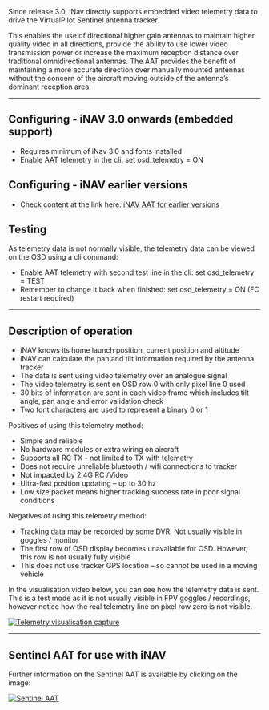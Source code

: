 Since release 3.0, iNav directly supports embedded video telemetry data to drive the VirtualPilot Sentinel antenna tracker.

This enables the use of directional higher gain antennas to maintain higher quality video in all directions, provide the ability to use lower video transmission power or increase the maximum reception distance over traditional omnidirectional antennas. The AAT provides the benefit of maintaining a more accurate direction over manually mounted antennas without the concern of the aircraft moving outside of the antenna’s dominant reception area. 

***
## Configuring - iNAV 3.0 onwards (embedded support) 
* Requires minimum of iNav 3.0 and fonts installed
* Enable AAT telemetry in the cli: set osd_telemetry = ON

## Configuring - iNAV earlier versions
* Check content at the link here: [iNAV AAT for earlier versions](https://github.com/aat-sentinel/Documentation/blob/main/Sentinel%20AAT%20lite%20User%20Guide.pdf)

## Testing 
As telemetry data is not normally visible, the telemetry data can be viewed on the OSD using a cli command:
* Enable AAT telemetry with second test line in the cli: set osd_telemetry = TEST
* Remember to change it back when finished: set osd_telemetry = ON (FC restart required)

***
## Description of operation 
* iNAV knows its home launch position, current position and altitude
* iNAV can calculate the pan and tilt information required by the antenna tracker
* The data is sent using video telemetry over an analogue signal
* The video telemetry is sent on OSD row 0 with only pixel line 0 used
* 30 bits of information are sent in each video frame which includes tilt angle, pan angle and error validation check
* Two font characters are used to represent a binary 0 or 1

Positives of using this telemetry method:
* Simple and reliable
* No hardware modules or extra wiring on aircraft
* Supports all RC TX - not limited to TX with telemetry
* Does not require unreliable bluetooth / wifi connections to tracker
* Not impacted by 2.4G RC /Video 
* Ultra-fast position updating – up to 30 hz
* Low size packet means higher tracking success rate in poor signal conditions

Negatives of using this telemetry method:
* Tracking data may be recorded by some DVR. Not usually visible in goggles / monitor
* The first row of OSD display becomes unavailable for OSD. However, this row is not usually fully visible
* This does not use tracker GPS location – so cannot be used in a moving vehicle

In the visualisation video below, you can see how the telemetry data is sent. This is a test mode as it is not usually visible in FPV goggles / recordings, however notice how the real telemetry line on pixel row zero is not visible.

[![Telemetry visualisation capture](https://img.youtube.com/vi/FMLUvc-tX4E/0.jpg)](https://youtu.be/FMLUvc-tX4E?t=20)

***
## Sentinel AAT for use with iNAV 
Further information on the Sentinel AAT is available by clicking on the image:

[![Sentinel AAT](https://static.rcgroups.net/forums/attachments/2/6/9/6/2/5/a14859253-253-TrackersRCG.png)](https://www.rcgroups.com/forums/showthread.php?3815901-New-product-low-cost-antenna-tracker-for-iNav-Betaflight-Ardupilot-KISS-etc)